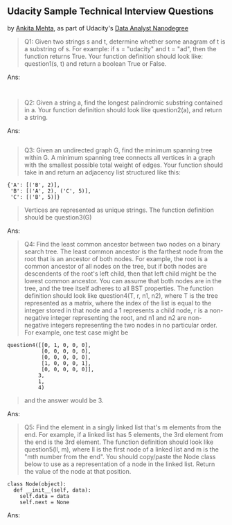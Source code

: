## Udacity Sample Technical Interview Questions

by [Ankita Mehta](https://profiles.udacity.com/p/3853148787), as part of Udacity's [Data Analyst Nanodegree](https://www.udacity.com/course/nd002)

> Q1: Given two strings s and t, determine whether some anagram of t is a substring of s. For example: if s = "udacity" and t = "ad", then the function returns True. Your function definition should look like: question1(s, t) and return a boolean True or False.

Ans: 

```


```

> Q2: Given a string a, find the longest palindromic substring contained in a. Your function definition should look like question2(a), and return a string.

Ans:

```

```

> Q3: Given an undirected graph G, find the minimum spanning tree within G. A minimum spanning tree connects all vertices in a graph with the smallest possible total weight of edges. Your function should take in and return an adjacency list structured like this:

```
{'A': [('B', 2)],
 'B': [('A', 2), ('C', 5)], 
 'C': [('B', 5)]}
```

> Vertices are represented as unique strings. The function definition should be question3(G)

Ans: 

> Q4: Find the least common ancestor between two nodes on a binary search tree. The least common ancestor is the farthest node from the root that is an ancestor of both nodes. For example, the root is a common ancestor of all nodes on the tree, but if both nodes are descendents of the root's left child, then that left child might be the lowest common ancestor. You can assume that both nodes are in the tree, and the tree itself adheres to all BST properties. The function definition should look like question4(T, r, n1, n2), where T is the tree represented as a matrix, where the index of the list is equal to the integer stored in that node and a 1 represents a child node, r is a non-negative integer representing the root, and n1 and n2 are non-negative integers representing the two nodes in no particular order. For example, one test case might be

```
question4([[0, 1, 0, 0, 0],
           [0, 0, 0, 0, 0],
           [0, 0, 0, 0, 0],
           [1, 0, 0, 0, 1],
           [0, 0, 0, 0, 0]],
          3,
          1,
          4)
```
>and the answer would be 3.

Ans:

> Q5: Find the element in a singly linked list that's m elements from the end. For example, if a linked list has 5 elements, the 3rd element from the end is the 3rd element. The function definition should look like question5(ll, m), where ll is the first node of a linked list and m is the "mth number from the end". You should copy/paste the Node class below to use as a representation of a node in the linked list. Return the value of the node at that position.

```
class Node(object):
  def __init__(self, data):
    self.data = data
    self.next = None
```

Ans: